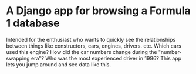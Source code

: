 # A Django app for browsing a Formula 1 database

Intended for the enthusiast who wants to quickly see the relationships between things like constructors, cars, engines, drivers. etc.
Which cars used this engine? How did the car numbers change during the "number-swapping era"? Who was the most experienced driver in 1996?
This app lets you jump around and see data like this.
